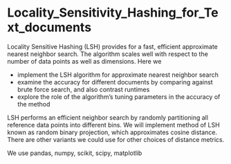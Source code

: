 # Locality_Sensitivity_Hashing_for_Text_documents

Locality Sensitive Hashing (LSH) provides for a fast, efficient approximate nearest neighbor search. 
The algorithm scales well with respect to the number of data points as well as dimensions.
Here we 
 * implement the LSH algorithm for approximate nearest neighbor search
 * examine the accuracy for different documents by comparing against brute force search, and also contrast runtimes
 * explore the role of the algorithm’s tuning parameters in the accuracy of the method

LSH performs an efficient neighbor search by randomly partitioning all reference data points into different bins. 
We will implement method of LSH known as random binary projection, which approximates cosine distance. 
There are other variants we could use for other choices of distance metrics.

We use pandas, numpy, scikit, scipy, matplotlib
